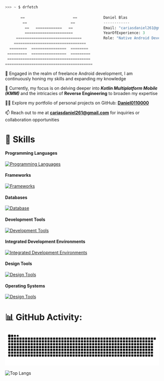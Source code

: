 ```python
>>> ~ $ drfetch

       ==                      ==            Daniel Blas
        ==                    ==             ------------
         ==   ============   ==              Email: "cariasdaniel261@gmail.com"
         ======================              YearOfExperience: 3
     ==============================          Role: "Native Android Developer"
    =================================   
  ========  ================  ========  
 =========  ================  ========= 
 ====================================== 
========================================
```    

🚀 Engaged in the realm of freelance Android development, I am continuously honing my skills and expanding my knowledge

🌱 Currently, my focus is on delving deeper into ***Kotlin Multiplatform Mobile (KMM)*** and the intricacies of **Reverse Engineering** to broaden my expertise

👨‍💻 Explore my portfolio of personal projects on GitHub: **[Daniel0110000](https://github.com/Daniel0110000)**

📫 Reach out to me at **cariasdaniel261@gmail.com** for inquiries or collaboration opportunities

# 🚀 Skills 
#### Programming Languages
[![Programming Languages](https://skillicons.dev/icons?i=kotlin,java,c,cpp,javascript,typescript,cs,python)](https://skillicons.dev)

#### Frameworks
[![Frameworks](https://skillicons.dev/icons?i=angular,ktor,spring,nodejs)](https://skillicons.dev)

#### Databases
[![Database](https://skillicons.dev/icons?i=firebase,mysql,sqlite,mongodb)](https://skillicons.dev)

#### Development Tools
[![Development Tools](https://skillicons.dev/icons?i=git,github,gradle,npm)](https://skillicons.dev)

#### Integrated Development Environments
[![Integrated Development Environments](https://skillicons.dev/icons?i=androidstudio,idea,vscode,neovim)](https://skillicons.dev)

#### Design Tools
[![Design Tools](https://skillicons.dev/icons?i=figma,blender)](https://skillicons.dev)

#### Operating Systems
[![Design Tools](https://skillicons.dev/icons?i=arch,linux,windows)](https://skillicons.dev)

# 📊 GitHub Activity:
<picture>
  <source media="(prefers-color-scheme: dark)" srcset="assets/github-snake-dark.svg" />
  <source media="(prefers-color-scheme: light)" srcset="assets/github-snake-light.svg" />
  <img alt="github-snake" src="assets/github-snake-dark.svg" />
</picture>

![Top Langs](https://github-readme-stats.vercel.app/api/top-langs/?username=daniel0110000&layout=compact)

